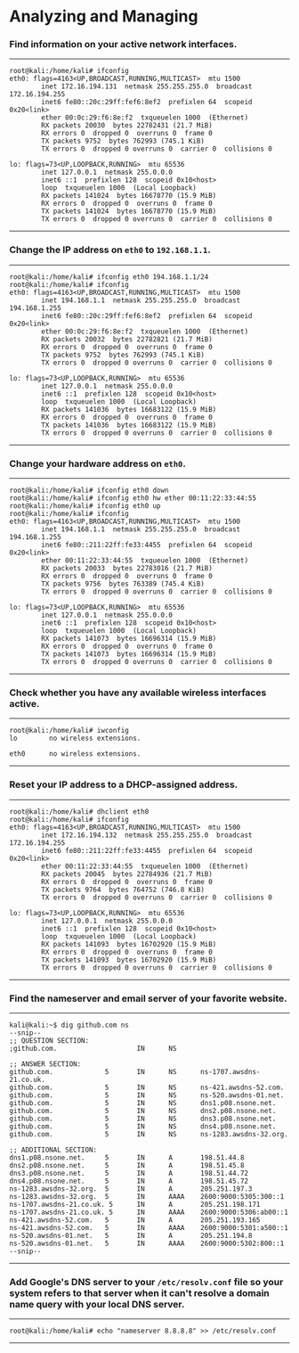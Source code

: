 <!---
    Name        : Analyzing and Managing
  Project       : Linux-Basics
  Description   : Introduction analyzing and managing networks
  Creation Date : 14 November 23
  Author        : Samhain
  Link          : https://github.com/SunTzusTeacher/Linux-Basics
--->


# Analyzing and Managing

### Find information on your active network interfaces.

---

````shell
root@kali:/home/kali# ifconfig
eth0: flags=4163<UP,BROADCAST,RUNNING,MULTICAST>  mtu 1500
        inet 172.16.194.131  netmask 255.255.255.0  broadcast 172.16.194.255
        inet6 fe80::20c:29ff:fef6:8ef2  prefixlen 64  scopeid 0x20<link>
        ether 00:0c:29:f6:8e:f2  txqueuelen 1000  (Ethernet)
        RX packets 20030  bytes 22782431 (21.7 MiB)
        RX errors 0  dropped 0  overruns 0  frame 0
        TX packets 9752  bytes 762993 (745.1 KiB)
        TX errors 0  dropped 0 overruns 0  carrier 0  collisions 0

lo: flags=73<UP,LOOPBACK,RUNNING>  mtu 65536
        inet 127.0.0.1  netmask 255.0.0.0
        inet6 ::1  prefixlen 128  scopeid 0x10<host>
        loop  txqueuelen 1000  (Local Loopback)
        RX packets 141024  bytes 16678770 (15.9 MiB)
        RX errors 0  dropped 0  overruns 0  frame 0
        TX packets 141024  bytes 16678770 (15.9 MiB)
        TX errors 0  dropped 0 overruns 0  carrier 0  collisions 0
````

---


### Change the IP address on `eth0` to `192.168.1.1`.

---

````shell
root@kali:/home/kali# ifconfig eth0 194.168.1.1/24
root@kali:/home/kali# ifconfig
eth0: flags=4163<UP,BROADCAST,RUNNING,MULTICAST>  mtu 1500
        inet 194.168.1.1  netmask 255.255.255.0  broadcast 194.168.1.255
        inet6 fe80::20c:29ff:fef6:8ef2  prefixlen 64  scopeid 0x20<link>
        ether 00:0c:29:f6:8e:f2  txqueuelen 1000  (Ethernet)
        RX packets 20032  bytes 22782821 (21.7 MiB)
        RX errors 0  dropped 0  overruns 0  frame 0
        TX packets 9752  bytes 762993 (745.1 KiB)
        TX errors 0  dropped 0 overruns 0  carrier 0  collisions 0

lo: flags=73<UP,LOOPBACK,RUNNING>  mtu 65536
        inet 127.0.0.1  netmask 255.0.0.0
        inet6 ::1  prefixlen 128  scopeid 0x10<host>
        loop  txqueuelen 1000  (Local Loopback)
        RX packets 141036  bytes 16683122 (15.9 MiB)
        RX errors 0  dropped 0  overruns 0  frame 0
        TX packets 141036  bytes 16683122 (15.9 MiB)
        TX errors 0  dropped 0 overruns 0  carrier 0  collisions 0
````

---


### Change your hardware address on `eth0`.

---

````shell
root@kali:/home/kali# ifconfig eth0 down
root@kali:/home/kali# ifconfig eth0 hw ether 00:11:22:33:44:55
root@kali:/home/kali# ifconfig eth0 up
root@kali:/home/kali# ifconfig
eth0: flags=4163<UP,BROADCAST,RUNNING,MULTICAST>  mtu 1500
        inet 194.168.1.1  netmask 255.255.255.0  broadcast 194.168.1.255
        inet6 fe80::211:22ff:fe33:4455  prefixlen 64  scopeid 0x20<link>
        ether 00:11:22:33:44:55  txqueuelen 1000  (Ethernet)
        RX packets 20033  bytes 22783016 (21.7 MiB)
        RX errors 0  dropped 0  overruns 0  frame 0
        TX packets 9756  bytes 763389 (745.4 KiB)
        TX errors 0  dropped 0 overruns 0  carrier 0  collisions 0

lo: flags=73<UP,LOOPBACK,RUNNING>  mtu 65536
        inet 127.0.0.1  netmask 255.0.0.0
        inet6 ::1  prefixlen 128  scopeid 0x10<host>
        loop  txqueuelen 1000  (Local Loopback)
        RX packets 141073  bytes 16696314 (15.9 MiB)
        RX errors 0  dropped 0  overruns 0  frame 0
        TX packets 141073  bytes 16696314 (15.9 MiB)
        TX errors 0  dropped 0 overruns 0  carrier 0  collisions 0
````

---


### Check whether you have any available wireless interfaces active.

---

````shell
root@kali:/home/kali# iwconfig
lo        no wireless extensions.

eth0      no wireless extensions.
````

---


### Reset your IP address to a DHCP-assigned address.

---

````shell
root@kali:/home/kali# dhclient eth0
root@kali:/home/kali# ifconfig
eth0: flags=4163<UP,BROADCAST,RUNNING,MULTICAST>  mtu 1500
        inet 172.16.194.132  netmask 255.255.255.0  broadcast 172.16.194.255
        inet6 fe80::211:22ff:fe33:4455  prefixlen 64  scopeid 0x20<link>
        ether 00:11:22:33:44:55  txqueuelen 1000  (Ethernet)
        RX packets 20045  bytes 22784936 (21.7 MiB)
        RX errors 0  dropped 0  overruns 0  frame 0
        TX packets 9764  bytes 764752 (746.8 KiB)
        TX errors 0  dropped 0 overruns 0  carrier 0  collisions 0

lo: flags=73<UP,LOOPBACK,RUNNING>  mtu 65536
        inet 127.0.0.1  netmask 255.0.0.0
        inet6 ::1  prefixlen 128  scopeid 0x10<host>
        loop  txqueuelen 1000  (Local Loopback)
        RX packets 141093  bytes 16702920 (15.9 MiB)
        RX errors 0  dropped 0  overruns 0  frame 0
        TX packets 141093  bytes 16702920 (15.9 MiB)
        TX errors 0  dropped 0 overruns 0  carrier 0  collisions 0
````

---


### Find the nameserver and email server of your favorite website.

---

````shell
kali@kali:~$ dig github.com ns
--snip--
;; QUESTION SECTION:
;github.com.                    IN      NS

;; ANSWER SECTION:
github.com.             5       IN      NS      ns-1707.awsdns-21.co.uk.
github.com.             5       IN      NS      ns-421.awsdns-52.com.
github.com.             5       IN      NS      ns-520.awsdns-01.net.
github.com.             5       IN      NS      dns1.p08.nsone.net.
github.com.             5       IN      NS      dns2.p08.nsone.net.
github.com.             5       IN      NS      dns3.p08.nsone.net.
github.com.             5       IN      NS      dns4.p08.nsone.net.
github.com.             5       IN      NS      ns-1283.awsdns-32.org.

;; ADDITIONAL SECTION:
dns1.p08.nsone.net.     5       IN      A       198.51.44.8
dns2.p08.nsone.net.     5       IN      A       198.51.45.8
dns3.p08.nsone.net.     5       IN      A       198.51.44.72
dns4.p08.nsone.net.     5       IN      A       198.51.45.72
ns-1283.awsdns-32.org.  5       IN      A       205.251.197.3
ns-1283.awsdns-32.org.  5       IN      AAAA    2600:9000:5305:300::1
ns-1707.awsdns-21.co.uk. 5      IN      A       205.251.198.171
ns-1707.awsdns-21.co.uk. 5      IN      AAAA    2600:9000:5306:ab00::1
ns-421.awsdns-52.com.   5       IN      A       205.251.193.165
ns-421.awsdns-52.com.   5       IN      AAAA    2600:9000:5301:a500::1
ns-520.awsdns-01.net.   5       IN      A       205.251.194.8
ns-520.awsdns-01.net.   5       IN      AAAA    2600:9000:5302:800::1
--snip--
````

---


### Add Google's DNS server to your `/etc/resolv.conf` file so your system refers to that server when it can't resolve a domain name query with your local DNS server.

---

````shell
root@kali:/home/kali# echo "nameserver 8.8.8.8" >> /etc/resolv.conf
````

---
